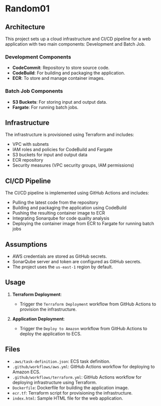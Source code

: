 # Random01

## Architecture

This project sets up a cloud infrastructure and CI/CD pipeline for a web application with two main components: Development and Batch Job.

### Development Components
- **CodeCommit**: Repository to store source code.
- **CodeBuild**: For building and packaging the application.
- **ECR**: To store and manage container images.

### Batch Job Components
- **S3 Buckets**: For storing input and output data.
- **Fargate**: For running batch jobs.

## Infrastructure

The infrastructure is provisioned using Terraform and includes:
- VPC with subnets
- IAM roles and policies for CodeBuild and Fargate
- S3 buckets for input and output data
- ECR repository
- Security measures (VPC security groups, IAM permissions)

## CI/CD Pipeline

The CI/CD pipeline is implemented using GitHub Actions and includes:
- Pulling the latest code from the repository
- Building and packaging the application using CodeBuild
- Pushing the resulting container image to ECR
- Integrating Sonarqube for code quality analysis
- Deploying the container image from ECR to Fargate for running batch jobs

## Assumptions

- AWS credentials are stored as GitHub secrets.
- SonarQube server and token are configured as GitHub secrets.
- The project uses the `us-east-1` region by default.

## Usage

1. **Terraform Deployment**:
   - Trigger the `Terraform Deployment` workflow from GitHub Actions to provision the infrastructure.

2. **Application Deployment**:
   - Trigger the `Deploy to Amazon` workflow from GitHub Actions to deploy the application to ECS.

## Files

- `.aws/task-definition.json`: ECS task definition.
- `.github/workflows/aws.yml`: GitHub Actions workflow for deploying to Amazon ECS.
- `.github/workflows/terraform.yml`: GitHub Actions workflow for deploying infrastructure using Terraform.
- `Dockerfile`: Dockerfile for building the application image.
- `ecr.tf`: Terraform script for provisioning the infrastructure.
- `index.html`: Sample HTML file for the web application.
